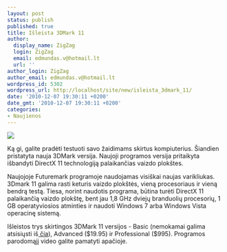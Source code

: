 ```yaml
---
layout: post
status: publish
published: true
title: Išleista 3DMark 11
author:
  display_name: ZigZag
  login: ZigZag
  email: edmundas.v@hotmail.lt
  url: ''
author_login: ZigZag
author_email: edmundas.v@hotmail.lt
wordpress_id: 5302
wordpress_url: http://localhost/site/new/isleista_3dmark_11/
date: '2010-12-07 19:30:11 +0200'
date_gmt: '2010-12-07 19:30:11 +0200'
categories:
- Naujienos
---
```

<div class="imgright"><img src="http://www.part.lt/img/5f34745de94abdb931bb19a83e7a59f7939.jpg"  /></div>
<p>Ką gi, galite pradėti testuoti savo žaidimams skirtus kompiuterius. Šiandien pristatyta nauja 3DMark versija. Naujoji programos versija pritaikyta išbandyti DirectX 11 technologiją palaikančias vaizdo plokštes.</p>
<p>Naujojoje Futuremark programoje naudojamas visiškai naujas varikliukas. 3Dmark 11 galima rasti keturis vaizdo plokštės, vieną procesoriaus ir vieną bendrą testą. Tiesa, norint naudotis programa, būtina turėti DirectX 11 palaikančią vaizdo plokštę, bent jau 1,8 GHz dviejų branduolių procesorių, 1 GB operatyviosios atminties ir naudoti Windows 7 arba Windows Vista operacinę sistemą. </p>
<p>Išleistos trys skirtingos 3DMark 11 versijos - Basic (nemokamai galima atsisiųsti iš<a class="ns" href="http://www.3dmark.com/3dmark11/download-3dmark-11/"> čia</a>), Advanced ($19.95) ir Professional ($995). Programos parodomąjį video galite pamatyti apačioje.</p>
<p><object width="620" height="385"><param name="movie" value="http://www.youtube.com/v/-eY_En9VcwM?fs=1&hl=lt_LT"></param><param name="allowFullScreen" value="true"></param><param name="allowscriptaccess" value="always"></param><embed src="http://www.youtube.com/v/-eY_En9VcwM?fs=1&hl=lt_LT" type="application/x-shockwave-flash" allowscriptaccess="always" allowfullscreen="true" width="620" height="385"></embed></object><br /></p>
